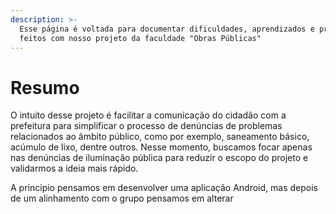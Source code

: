 ```yaml
---
description: >-
  Esse página é voltada para documentar dificuldades, aprendizados e progressos
  feitos com nosso projeto da faculdade "Obras Públicas"
---
```


# Resumo

O intuito desse projeto  é facilitar a comunicação do cidadão com a prefeitura para simplificar o processo de denúncias de problemas relacionados ao âmbito público, como por exemplo, saneamento básico, acúmulo de lixo, dentre outros. Nesse momento, buscamos focar apenas nas denúncias de iluminação pública para reduzir o escopo do projeto e validarmos a ideia mais rápido.

A principio pensamos em desenvolver uma aplicação Android, mas depois de um alinhamento com o grupo pensamos em alterar 

